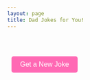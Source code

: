 ```yaml
---
layout: page
title: Dad Jokes for You!
---
```


<div id="joke-container" style="text-align: center;">
    <p id="joke-setup" style="font-size: 18px;"></p>
    <button id="show-answer-button" onclick="toggleAnswer()" style="display: none;">Show Answer</button>
    <p id="joke-punchline" style="font-size: 18px; display: none;"></p>
</div>

<br>

<!-- Styled button to load a new joke -->
<button id="new-joke-button" onclick="loadRandomJoke()">Get a New Joke</button>

<script>
// Fetch the jokes from the YAML data
const jokes = [
    {% for joke in site.data.jokes %}
      { "setup": "{{ joke.setup }}", "punchline": "{{ joke.punchline }}" },
    {% endfor %}
];

// Function to load a random joke
function loadRandomJoke() {
    const randomIndex = Math.floor(Math.random() * jokes.length);
    const randomJoke = jokes[randomIndex];
    
    document.getElementById('joke-setup').textContent = randomJoke.setup;
    document.getElementById('joke-punchline').textContent = randomJoke.punchline;
    document.getElementById('show-answer-button').style.display = "inline-block"; // Show answer button
    document.getElementById('joke-punchline').style.display = "none"; // Hide punchline initially
}

// Function to toggle the display of the joke's punchline
function toggleAnswer() {
    const punchlineElement = document.getElementById('joke-punchline');
    if (punchlineElement.style.display === "none") {
        punchlineElement.style.display = "block"; // Show the punchline
    } else {
        punchlineElement.style.display = "none"; // Hide the punchline
    }
}

// Load a random joke immediately when the page loads
window.onload = loadRandomJoke;
</script>

<!-- Styling for the buttons -->
<style>
  #new-joke-button, #show-answer-button {
      background-color: #ff69b4; /* Pink background */
      color: white; /* White text */
      border: none; /* Remove border */
      padding: 10px 20px; /* Padding for the button */
      font-size: 16px; /* Increase font size */
      border-radius: 5px; /* Rounded corners */
      cursor: pointer; /* Pointer cursor on hover */
      transition: background-color 0.3s ease; /* Smooth hover effect */
      margin: 10px; /* Margin around buttons */
  }

  #new-joke-button:hover, #show-answer-button:hover {
      background-color: #ff85c2; /* Slightly lighter pink on hover */
  }

  #joke-container {
      margin-top: 20px; /* Spacing above the jokes */
  }
</style>
